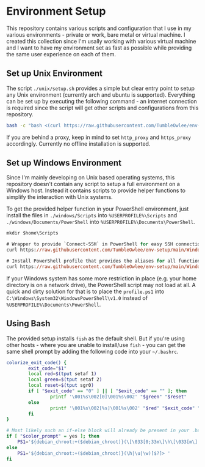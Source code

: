# Environment Setup

This repository contains various scripts and configuration that I use in my various environments - private or work, bare metal or virtual machine. 
I created this collection since I'm usally working with various virtual machine and I want to have my environment set as fast as possible while providing the same user experience on each of them.

## Set up Unix Environment

The script `./unix/setup.sh` provides a simple but clear entry point to setup any Unix environment (currently arch and ubuntu is supported). Everything can be set up by executing the following command - an internet connection is required since the script will get other scripts and configurations from this repository.

```bash
bash -c "bash <(curl https://raw.githubusercontent.com/TumbleOwlee/env-setup/main/Unix/setup.sh 2>/dev/null)" 
```

If you are behind a proxy, keep in mind to set `http_proxy` and `https_proxy` accordingly. Currently no offline installation is supported.

## Set up Windows Environment

Since I'm mainly developing on Unix based operating systems, this repository doesn't contain any script to setup a full environment on a Windows host. Instead it contains scripts to provide helper functions to simplify the interaction with Unix systems.

To get the provided helper function in your PowerShell environment, just install the files in `./windows/Scripts` into `%USERPROFILE%\Scripts` and `./windows/Documents/PowerShell` into `%USERPROFILE%\Documents\PowerShell`.

```ps
mkdir $home\Scripts

# Wrapper to provide `Connect-SSH` in PowerShell for easy SSH connection
curl https://raw.githubusercontent.com/TumbleOwlee/env-setup/main/Windows/Scripts/connect.py -o $home\Scripts\connect.py

# Install PowerShell profile that provides the aliases for all functions
curl https://raw.githubusercontent.com/TumbleOwlee/env-setup/main/Windows/Documents/WindowsPowerShell/profile.ps1 -o $home\Documents\WindowsPowerShell\profile.ps1
```

If your Windows system has some more restriction in place (e.g. your home directory is on a network drive), the PowerShell script may not load at all. A quick and dirty solution for that is to place the `profile.ps1` into `C:\Windows\System32\WindowsPowerShell\v1.0` instead of `%USERPROFILE%\Documents\PowerShell`.

## Using Bash

The provided setup installs `fish` as the default shell. But if you're using other hosts - where you are unable to install/use `fish` - you can get the same shell prompt by adding the following code into your `~/.bashrc`. 

```bash
colorize_exit_code() {
        exit_code="$1"
        local red=$(tput setaf 1)
        local green=$(tput setaf 2)
        local reset=$(tput sgr0)
        if [ "$exit_code" == "0" ] || [ "$exit_code" == "" ]; then
                printf '\001%s\002[0]\001%s\002' "$green" "$reset"
        else
                printf '\001%s\002[%s]\001%s\002' "$red" "$exit_code" "$reset"
        fi
}

# Most likely such an if-else block will already be present in your .bashrc. Just replace it with this.
if [ "$color_prompt" = yes ]; then
    PS1='${debian_chroot:+($debian_chroot)}(\[\033[0;33m\]\h\[\033[m\]|\[\033[0;34m\]\u\[\033[m\]|\[\033[0;33m\]\w\[\033[m\])$(colorize_exit_code $?)> '
else
    PS1='${debian_chroot:+($debian_chroot)}(\h|\u|\w)[$?]> '
fi
```
